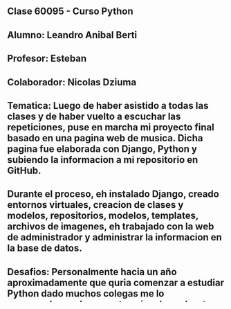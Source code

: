 ## Clase 60095 - Curso Python

## Alumno: Leandro Anibal Berti

## Profesor: Esteban 

## Colaborador: Nicolas Dziuma

## Tematica: Luego de haber asistido a todas las clases y de haber vuelto a escuchar las repeticiones, puse en marcha mi proyecto final basado en una pagina web de musica. Dicha pagina fue elaborada con Django, Python y subiendo la informacion a mi repositorio en GitHub.
## Durante el proceso, eh instalado Django, creado entornos virtuales, creacion de clases y modelos, repositorios, modelos, templates, archivos de imagenes, eh trabajado con la web de administrador y administrar la informacion en la base de datos.

## Desafios: Personalmente hacia un año aproximadamente que quria comenzar a estudiar Python dado muchos colegas me lo recomendaron. Jamas estuve involucrado o tuve experiencia alguna con programacion. 
# El contenido de las primeras clases fue bastante llevadero y facil de entender. Encontre muchas dificultades al momento de realizar los ejercicios dado se requiere de mucho razonamiento y que utilizar para poder escribir los mismos en codigos.
# El mundo de Django fue lo que definitivamente mas me costo. Incontables cantidad de repositorios, errores...cuando creaia tener todo en marcha, en realidad, estaba lleno de errores. Los after class me ayudaron muchisimo a reforzar mucho contenido y conceptos que creia haber entendido pero. Luego de varias escuchas de las clases y evacuacion de dudas con el profesor y su ayudante, puedo decir orgullosamente que pude salir a delante.

## Los instructores: Muy profesionales, dedicados y con una paciencia absoluta. Estebevan Acevedo se nota claramente su experiencia en el entorno Python asi tambien como Nicolas. Ambos incluso reespondieron preguntas y daban sugerencias fuera de los horarios establecidos. Extremadamente agradecido de haberlos tenido como profesor y tutor.

## Y ahora, ¿que sigue?: PErsonalmente me encanta la tecnologia, ya hace 20 años que administro diferentes tecnologias y ahora que eh incorporado los conceptos basicos de Python, pienso seguir trabajando y practicando en lo que fue mi proyecto final, mejorandolo dia a dia y seguir practicando los ejercicios a diario y, porque no, ver como implementar estos conocimientos en mi rol actual.

# Gracias por este gran curso!